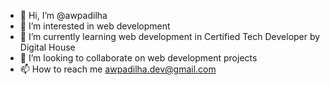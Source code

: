 - 👋 Hi, I’m @awpadilha
- 👀 I’m interested in web development
- 🌱 I’m currently learning web development in Certified Tech Developer by Digital House
- 💞️ I’m looking to collaborate on web development projects
- 📫 How to reach me awpadilha.dev@gmail.com

<!---
awpadilha/awpadilha is a ✨ special ✨ repository because its `README.md` (this file) appears on your GitHub profile.
You can click the Preview link to take a look at your changes.
--->
